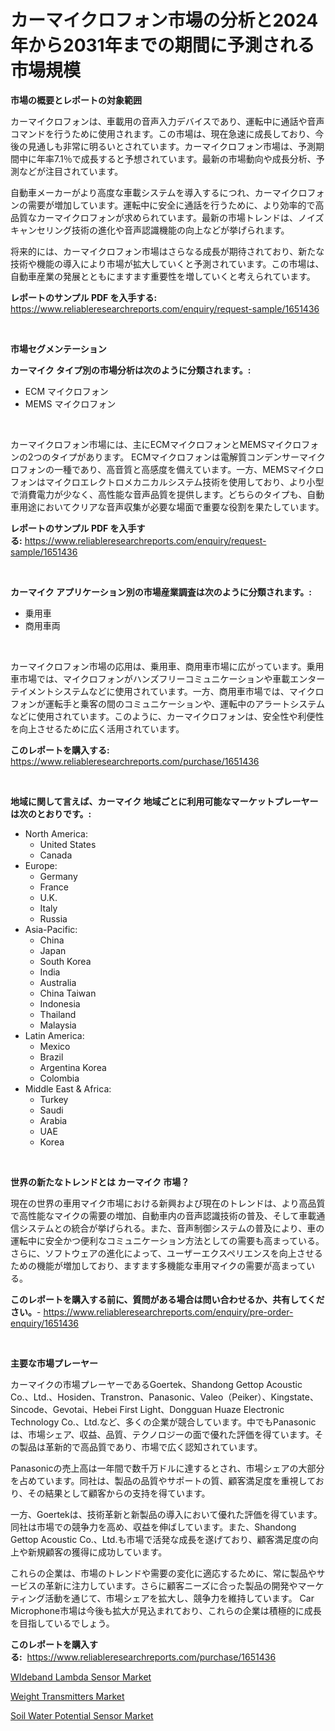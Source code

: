 <p><h1>カーマイクロフォン市場の分析と2024年から2031年までの期間に予測される市場規模</h1></p><p><strong>市場の概要とレポートの対象範囲</strong></p>
<p><p>カーマイクロフォンは、車載用の音声入力デバイスであり、運転中に通話や音声コマンドを行うために使用されます。この市場は、現在急速に成長しており、今後の見通しも非常に明るいとされています。カーマイクロフォン市場は、予測期間中に年率7.1％で成長すると予想されています。最新の市場動向や成長分析、予測などが注目されています。</p><p>自動車メーカーがより高度な車載システムを導入するにつれ、カーマイクロフォンの需要が増加しています。運転中に安全に通話を行うために、より効率的で高品質なカーマイクロフォンが求められています。最新の市場トレンドは、ノイズキャンセリング技術の進化や音声認識機能の向上などが挙げられます。</p><p>将来的には、カーマイクロフォン市場はさらなる成長が期待されており、新たな技術や機能の導入により市場が拡大していくと予測されています。この市場は、自動車産業の発展とともにますます重要性を増していくと考えられています。</p></p>
<p><strong>レポートのサンプル PDF を入手する:</strong> <a href="https://www.reliableresearchreports.com/enquiry/request-sample/1651436">https://www.reliableresearchreports.com/enquiry/request-sample/1651436</a></p>
<p>&nbsp;</p>
<p><strong>市場セグメンテーション</strong></p>
<p><strong>カーマイク タイプ別の市場分析は次のように分類されます。:</strong></p>
<p><ul><li>ECM マイクロフォン</li><li>MEMS マイクロフォン</li></ul></p>
<p>&nbsp;</p>
<p><p>カーマイクロフォン市場には、主にECMマイクロフォンとMEMSマイクロフォンの2つのタイプがあります。 ECMマイクロフォンは電解質コンデンサーマイクロフォンの一種であり、高音質と高感度を備えています。一方、MEMSマイクロフォンはマイクロエレクトロメカニカルシステム技術を使用しており、より小型で消費電力が少なく、高性能な音声品質を提供します。どちらのタイプも、自動車用途においてクリアな音声収集が必要な場面で重要な役割を果たしています。</p></p>
<p><strong>レポートのサンプル PDF を入手する:</strong>&nbsp;<a href="https://www.reliableresearchreports.com/enquiry/request-sample/1651436">https://www.reliableresearchreports.com/enquiry/request-sample/1651436</a></p>
<p>&nbsp;</p>
<p><strong> カーマイク アプリケーション別の市場産業調査は次のように分類されます。:</strong></p>
<p><ul><li>乗用車</li><li>商用車両</li></ul></p>
<p>&nbsp;</p>
<p><p>カーマイクロフォン市場の応用は、乗用車、商用車市場に広がっています。乗用車市場では、マイクロフォンがハンズフリーコミュニケーションや車載エンターテイメントシステムなどに使用されています。一方、商用車市場では、マイクロフォンが運転手と乗客の間のコミュニケーションや、運転中のアラートシステムなどに使用されています。このように、カーマイクロフォンは、安全性や利便性を向上させるために広く活用されています。</p></p>
<p><strong>このレポートを購入する:</strong>&nbsp; <a href="https://www.reliableresearchreports.com/purchase/1651436">https://www.reliableresearchreports.com/purchase/1651436</a></p>
<p>&nbsp;</p>
<p><strong>地域に関して言えば、カーマイク 地域ごとに利用可能なマーケットプレーヤーは次のとおりです。:</strong></p>
<p><ul>
    <li>
        North America:
        <ul>
            <li>United States</li>
            <li>Canada</li>
        </ul>
    </li>
    <li>
        Europe:
        <ul>
            <li>Germany</li>
            <li>France</li>
            <li>U.K.</li>
            <li>Italy</li>
            <li>Russia</li>
        </ul>
    </li>
    <li>
        Asia-Pacific:
        <ul>
            <li>China</li>
            <li>Japan</li>
            <li>South Korea</li>
            <li>India</li>
            <li>Australia</li>
            <li>China Taiwan</li>
            <li>Indonesia</li>
            <li>Thailand</li>
            <li>Malaysia</li>
        </ul>
    </li>
    <li>
        Latin America:
        <ul>
            <li>Mexico</li>
            <li>Brazil</li>
            <li>Argentina Korea</li>
            <li>Colombia</li>
        </ul>
    </li>
    <li>
        Middle East & Africa:
        <ul>
            <li>Turkey</li>
            <li>Saudi</li>
            <li>Arabia</li>
            <li>UAE</li>
            <li>Korea</li>
        </ul>
    </li>
    </ul></p>
<p>&nbsp;</p>
<p><strong>世界の新たなトレンドとは カーマイク 市場？</strong></p>
<p><p>現在の世界の車用マイク市場における新興および現在のトレンドは、より高品質で高性能なマイクの需要の増加、自動車内の音声認識技術の普及、そして車載通信システムとの統合が挙げられる。また、音声制御システムの普及により、車の運転中に安全かつ便利なコミュニケーション方法としての需要も高まっている。さらに、ソフトウェアの進化によって、ユーザーエクスペリエンスを向上させるための機能が増加しており、ますます多機能な車用マイクの需要が高まっている。</p></p>
<p><strong>このレポートを購入する前に、質問がある場合は問い合わせるか、共有してください。</strong>- <a href="https://www.reliableresearchreports.com/enquiry/pre-order-enquiry/1651436">https://www.reliableresearchreports.com/enquiry/pre-order-enquiry/1651436</a></p>
<p>&nbsp;</p>
<p><strong>主要な市場プレーヤー</strong></p>
<p><p>カーマイクの市場プレーヤーであるGoertek、Shandong Gettop Acoustic Co.、Ltd.、Hosiden、Transtron、Panasonic、Valeo（Peiker）、Kingstate、Sincode、Gevotai、Hebei First Light、Dongguan Huaze Electronic Technology Co.、Ltd.など、多くの企業が競合しています。中でもPanasonicは、市場シェア、収益、品質、テクノロジーの面で優れた評価を得ています。その製品は革新的で高品質であり、市場で広く認知されています。</p><p>Panasonicの売上高は一年間で数千万ドルに達するとされ、市場シェアの大部分を占めています。同社は、製品の品質やサポートの質、顧客満足度を重視しており、その結果として顧客からの支持を得ています。</p><p>一方、Goertekは、技術革新と新製品の導入において優れた評価を得ています。同社は市場での競争力を高め、収益を伸ばしています。また、Shandong Gettop Acoustic Co.、Ltd.も市場で活発な成長を遂げており、顧客満足度の向上や新規顧客の獲得に成功しています。</p><p>これらの企業は、市場のトレンドや需要の変化に適応するために、常に製品やサービスの革新に注力しています。さらに顧客ニーズに合った製品の開発やマーケティング活動を通じて、市場シェアを拡大し、競争力を維持しています。 Car Microphone市場は今後も拡大が見込まれており、これらの企業は積極的に成長を目指しているでしょう。</p></p>
<p><strong>このレポートを購入する:</strong>&nbsp;&nbsp;<a href="https://www.reliableresearchreports.com/purchase/1651436">https://www.reliableresearchreports.com/purchase/1651436</a></p>
<p><p><a href="https://github.com/BryceTownsendr/Market-Research-Report-List-4/blob/main/wideband-lambda-sensor-market.md">WIdeband Lambda Sensor Market</a></p><p><a href="https://github.com/Glendatilghmankmgz0rbhwpy/Market-Research-Report-List-1/blob/main/weight-transmitters-market.md">Weight Transmitters Market</a></p><p><a href="https://github.com/dx0328/Market-Research-Report-List-2/blob/main/soil-water-potential-sensor-market.md">Soil Water Potential Sensor Market</a></p></p>